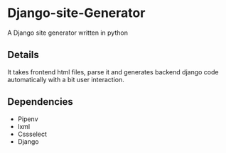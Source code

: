 # Django-site-Generator
A Django site generator written in python

## Details
It takes frontend html files, parse it and generates backend django code automatically with a bit user interaction.

## Dependencies
* Pipenv
* lxml
* Cssselect
* Django
